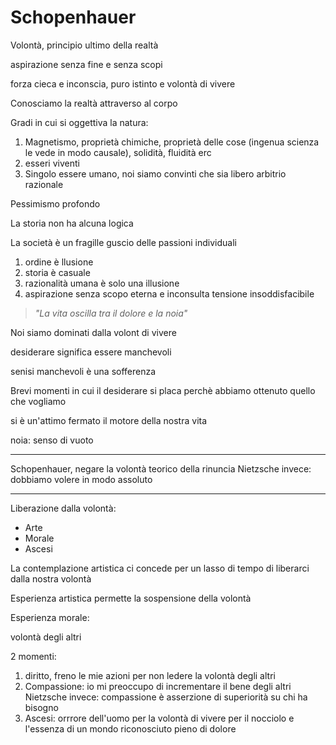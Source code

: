 # Schopenhauer

Volontà, principio ultimo della realtà

aspirazione senza fine e senza scopi

forza cieca e inconscia, puro istinto e volontà di vivere

Conosciamo la realtà attraverso al corpo

Gradi in cui si oggettiva la natura:

1. Magnetismo, proprietà chimiche, proprietà delle cose (ingenua scienza le vede in modo causale), solidità, fluidità erc
2. esseri viventi
3. Singolo essere umano, noi siamo convinti che sia libero arbitrio razionale


Pessimismo profondo


La storia non ha alcuna logica


La società è un fragille guscio delle passioni individuali


1. ordine è llusione
2. storia è casuale
3. razionalità umana è solo una illusione
4. aspirazione senza scopo eterna e inconsulta tensione insoddisfacibile

> _"La vita oscilla tra il dolore e la noia"_

Noi siamo dominati dalla volont di vivere

desiderare significa essere manchevoli

senisi manchevoli è una sofferenza


Brevi momenti in cui il desiderare si placa perchè abbiamo ottenuto quello che vogliamo

si è un'attimo fermato il motore della nostra vita

noia: senso di vuoto

---

Schopenhauer, negare la volontà
 teorico della rinuncia
Nietzsche invece: dobbiamo volere in modo assoluto

---

Liberazione dalla volontà:

* Arte 
* Morale 
* Ascesi

La contemplazione artistica ci concede per un lasso di tempo di liberarci dalla nostra volontà


Esperienza artistica permette la sospensione della volontà

Esperienza morale: 

volontà degli altri


2 momenti:
1. diritto, freno le mie azioni per non ledere la volontà degli altri
2. Compassione: io mi preoccupo di incrementare il bene degli altri
Nietzsche invece: compassione è asserzione di superiorità su chi ha bisogno
3. Ascesi: orrrore dell'uomo per la volontà di vivere per il nocciolo e l'essenza di un mondo riconosciuto pieno di dolore
<!--stackedit_data:
eyJoaXN0b3J5IjpbMTgxMjg5NjU2MCwtMTg2NTg5NDgwNSwtMT
gyMTU0MTI3MiwzNzc0NzIyMzRdfQ==
-->
